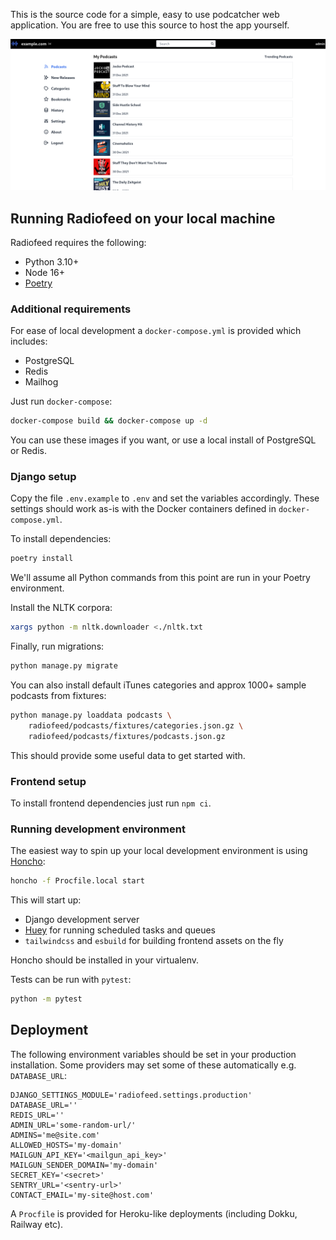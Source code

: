 This is the source code for a simple, easy to use podcatcher web application. You are free to use this source to host the app yourself.


![desktop](/screenshots/desktop.png?raw=True)

## Running Radiofeed on your local machine

Radiofeed requires the following:

* Python 3.10+
* Node 16+
* [Poetry](https://python-poetry.org)

### Additional requirements

For ease of local development a `docker-compose.yml` is provided which includes:

* PostgreSQL
* Redis
* Mailhog

Just run `docker-compose`:

```bash
docker-compose build && docker-compose up -d
```

You can use these images if you want, or use a local install of PostgreSQL or Redis.

### Django setup

Copy the file `.env.example` to `.env` and set the variables accordingly. These settings should work as-is with the Docker containers defined in `docker-compose.yml`.

To install dependencies:

```bash
poetry install
```

We'll assume all Python commands from this point are run in your Poetry environment.

Install the NLTK corpora:

```bash
xargs python -m nltk.downloader <./nltk.txt
```

Finally, run migrations:

```bash
python manage.py migrate
```

You can also install default iTunes categories and approx 1000+ sample podcasts from fixtures:

```bash
python manage.py loaddata podcasts \
    radiofeed/podcasts/fixtures/categories.json.gz \
    radiofeed/podcasts/fixtures/podcasts.json.gz
```

This should provide some useful data to get started with.

### Frontend setup

To install frontend dependencies just run `npm ci`.

### Running development environment

The easiest way to spin up your local development environment is using [Honcho](https://honcho.readthedocs.io/):

```bash
honcho -f Procfile.local start
```

This will start up:

* Django development server
* [Huey](https://huey.readthedocs.io/) for running scheduled tasks and queues
* `tailwindcss` and `esbuild` for building frontend assets on the fly

Honcho should be installed in your virtualenv.

Tests can be run with `pytest`:

```bash
python -m pytest
```

## Deployment

The following environment variables should be set in your production installation. Some providers may set some of these automatically e.g. `DATABASE_URL`:

```
DJANGO_SETTINGS_MODULE='radiofeed.settings.production'
DATABASE_URL=''
REDIS_URL=''
ADMIN_URL='some-random-url/'
ADMINS='me@site.com'
ALLOWED_HOSTS='my-domain'
MAILGUN_API_KEY='<mailgun_api_key>'
MAILGUN_SENDER_DOMAIN='my-domain'
SECRET_KEY='<secret>'
SENTRY_URL='<sentry-url>'
CONTACT_EMAIL='my-site@host.com'
```

A `Procfile` is provided for Heroku-like deployments (including Dokku, Railway etc).
